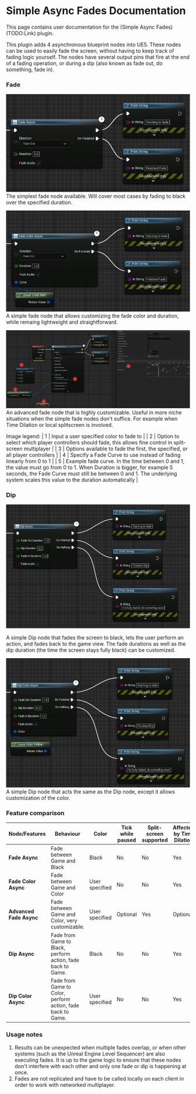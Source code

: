 # Simple Async Fades Documentation

This page contains user documentation for the (Simple Async Fades)(TODO:Link) plugin.

This plugin adds 4 asynchronous blueprint nodes into UE5. These nodes can be used to easily fade the screen, without having to keep track of fading logic yourself. The nodes have several output pins that fire at the end of a fading operation, or during a dip (also known as fade out, do something, fade in).

### Fade
![fadeasync](./images/FadeAsync.png "Fade Async Node")
The simplest fade node available. Will cover most cases by fading to black over the specified duration.

![fadecolorasync](./images/FadeColorAsync.png "Fade Color Async Node")
A simple fade node that allows customizing the fade color and duration, while remaing lightweight and straightforward.

![advancedfade](./images/AdvancedFade.png "Advanced Fade")
An advanced fade node that is highly customizable. Useful in more niche situations when the simple fade nodes don't suffice. For example when Time Dilation or local splitscreen is involved.

Image legend:
| 1 | Input a user specified color to fade to |
| 2 | Option to select which player controllers should fade, this allows fine control in split-screen multiplayer |
| 3 | Options available to fade the first, the specified, or all player controllers |
| 4 | Specify a Fade Curve to use instead of fading linearly from 0 to 1 |
| 5 | Example fade curve. In the time between 0 and 1, the value must go from 0 to 1. When Duration is bigger, for example 5 seconds, the Fade Curve must still be between 0 and 1. The underlying system scales this value to the duration automatically |

### Dip
![dipasync](./images/DipAsync.png "Dip Async Node")

A simple Dip node that fades the screen to black, lets the user perform an action, and fades back to the game view. The fade durations as well as the dip duration (the time the screen stays fully black) can be customized.

![dipcolorasync](./images/DipColorAsync.png "Dip Color Async Node")
A simple Dip node that acts the same as the Dip node, except it allows customization of the color.

### Feature comparison
| **Node/Features**       | **Behaviour**                                               | **Color**      | **Tick while paused** | **Split-screen supported** | **Affected by Time Dilation** | **Tick in Editor** | **Fade Curve**            |
|-------------------------|-------------------------------------------------------------|----------------|-----------------------|----------------------------|-------------------------------|--------------------|---------------------------|
| **Fade Async**          | Fade between Game and Black                                 | Black          | No                    | No                         | Yes                           | No                 | Linear                    |
| **Fade Color Async**    | Fade between Game and Color                                 | User specified | No                    | No                         | Yes                           | No                 | Linear                    |
| **Advanced Fade Async** | Fade between Game and Color, very customizable.             | User specified | Optional              | Yes                        | Optional                      | Optional           | Linear (user overridable) |
| **Dip Async**           | Fade from Game to Black, perform action, fade back to Game. | Black          | No                    | No                         | Yes                           | No                 | Linear                    |
| **Dip Color Async**     | Fade from Game to Color, perform action, fade back to Game. | User specified | No                    | No                         | Yes                           | No                 | Linear                    |

### Usage notes
1. Results can be unexpected when multiple fades overlap, or when other systems (such as the Unreal Engine Level Sequencer) are also executing fades. It is up to the game logic to ensure that these nodes don't interfere with each other and only one fade or dip is happening at once.
2. Fades are not replicated and have to be called locally on each client in order to work with networked multiplayer.
